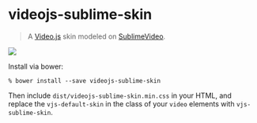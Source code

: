 # videojs-sublime-skin
> A [Video.js][] skin modeled on [SublimeVideo][].

[Video.js]: https://www.videojs.com/
[SublimeVideo]: https://www.sublimevideo.net/

![](screenshot.png)

Install via bower:

    % bower install --save videojs-sublime-skin

Then include `dist/videojs-sublime-skin.min.css` in your HTML, and replace the
`vjs-default-skin` in the class of your `video` elements with
`vjs-sublime-skin`.
